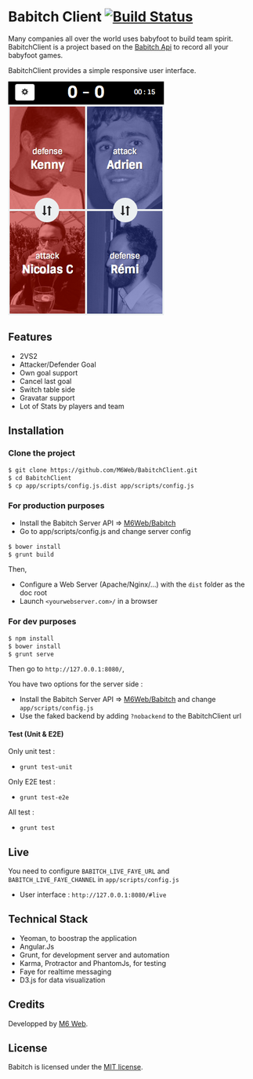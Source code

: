 # Babitch Client [![Build Status](https://travis-ci.org/M6Web/BabitchClient.png?branch=master)](https://travis-ci.org/M6Web/BabitchClient)

Many companies all over the world uses babyfoot to build team spirit. BabitchClient is a project based on the [Babitch Api](https://github.com/M6Web/Babitch) to record all your babyfoot games.

BabitchClient provides a simple responsive user interface.

![Babitch Screenshot](screenshot.png)

## Features

* 2VS2
* Attacker/Defender Goal
* Own goal support
* Cancel last goal
* Switch table side
* Gravatar support
* Lot of Stats by players and team

## Installation

### Clone the project

```
$ git clone https://github.com/M6Web/BabitchClient.git
$ cd BabitchClient
$ cp app/scripts/config.js.dist app/scripts/config.js
```

### For production purposes
* Install the Babitch Server API => [M6Web/Babitch](https://github.com/M6Web/Babitch)
* Go to app/scripts/config.js and change server config

```
$ bower install
$ grunt build
```

Then,

* Configure a Web Server (Apache/Nginx/...) with the `dist` folder as the doc root
* Launch `<yourwebserver.com>/` in a browser

### For dev purposes
```
$ npm install
$ bower install
$ grunt serve
```
Then go to `http://127.0.0.1:8080/`,

You have two options for the server side :

* Install the Babitch Server API => [M6Web/Babitch](https://github.com/M6Web/Babitch) and change `app/scripts/config.js`
* Use the faked backend by adding `?nobackend` to the BabitchClient url

#### Test (Unit & E2E)

Only unit test :
* `grunt test-unit`

Only E2E test :
* `grunt test-e2e`

All test :
* `grunt test`

## Live

You need to configure `BABITCH_LIVE_FAYE_URL` and `BABITCH_LIVE_FAYE_CHANNEL` in `app/scripts/config.js`

* User interface : `http://127.0.0.1:8080/#live`

## Technical Stack

* Yeoman, to boostrap the application
* Angular.Js
* Grunt, for development server and automation
* Karma, Protractor and PhantomJs, for testing
* Faye for realtime messaging
* D3.js for data visualization

## Credits

Developped by [M6 Web](http://tech.m6web.fr/).

## License

Babitch is licensed under the [MIT license](LICENSE).
